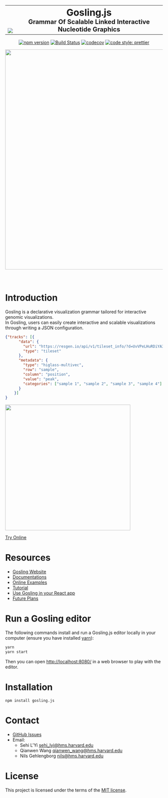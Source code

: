 


<div align="center">

<table>
<tr>
<th style="vertical-align: bottom;">

<img src="https://user-images.githubusercontent.com/9922882/106369962-ddbba700-6323-11eb-9e47-f8b06ba24178.png" style="display: block">

</th>
<th>
<span style="font-size: 30px">Gosling.js</span>
<br/>
<span style="font-size: 20px"> Grammar Of Scalable Linked Interactive Nucleotide Graphics </span>


</th>
</tr>
</table>

[![npm version](https://img.shields.io/npm/v/gosling.js.svg?style=flat-square)](https://www.npmjs.com/package/gosling.js)
[![Build Status](https://img.shields.io/travis/sehilyi/geminid/master.svg?style=flat-square)](https://travis-ci.com/gosling-lang/gosling.js)
[![codecov](https://img.shields.io/codecov/c/github/gosling-lang/gosling.js/master.svg?style=flat-square&?cacheSeconds=60)](https://codecov.io/gh/gosling-lang/gosling.js)
[![code style: prettier](https://img.shields.io/badge/code_style-prettier-ff69b4.svg?style=flat-square)](https://github.com/prettier/prettier)

<img src="https://raw.githubusercontent.com/wiki/gosling-lang/gosling.js/images/cover.png" width="700"/>

</div>

<br/>
<br/>

# Introduction

Gosling is a declarative visualization grammar tailored for interactive genomic visualizations.   
In Gosling, users can easily create interactive and scalable visualizations through writing a JSON configuration. 

    
```json
{"tracks": [{
      "data": {
        "url": "https://resgen.io/api/v1/tileset_info/?d=UvVPeLHuRDiYA3qwFlm7xQ",
        "type": "tileset"
      },
      "metadata": {
        "type": "higlass-multivec",
        "row": "sample",
        "column": "position",
        "value": "peak",
        "categories": ["sample 1", "sample 2", "sample 3", "sample 4"]
      }
    }]
}
```

<img src="https://raw.githubusercontent.com/wiki/gosling-lang/gosling.js/images/demo.gif"  width="400"/>

[Try Online](<https://gosling.js.org/?full=false&spec=('trackG(0'BurlKhttps%3A%2F%2Fresgen.io%2Fapi%2Fv1%2FC_info%2F%3Fd%3DUvVPeLHuRDiYA3qwFlm7xQ8EC'0)%2C0'metaBEhiglass-multivec8row698columnKposition8valueKpeak8categorieGM1525354'%5D0)I)%5D%0A)*%20%200I*5J%20M6!%208J0*'9'sampleBdata6(0*'CtilesetEtypeKGs6%5BI%0A**J'%2CK6'M9%20%01MKJIGECB98650*_>)






# Resources
- [Gosling Website](https://gosling.js.org/)
- [Documentations](https://github.com/gosling-lang/gosling.js/wiki/Documentation)
- [Online Examples](https://gosling.js.org/)
- [Tutorial](https://github.com/gosling-lang/gosling.js/wiki/GettingStarted)
- [Use Gosling in your React app](https://github.com/sehilyi/geminid-react)
- [Future Plans](https://github.com/gosling-lang/gosling.js/projects/1)



# Run a Gosling editor

The following commands install and run a Gosling.js editor locally in your computer (ensure you have installed [yarn](https://yarnpkg.com/getting-started/install)):

```sh
yarn
yarn start
```
Then you can open <http://localhost:8080/> in a web browser to play with the editor.

# Installation
```
npm install gosling.js
```

# Contact
- [GitHub Issues](https://github.com/gosling-lang/gosling.js/issues/)
- Email: 
  - Sehi L'Yi <sehi_lyi@hms.harvard.edu>
  - Qianwen Wang <qianwen_wang@hms.harvard.edu>
  - Nils Gehlengborg <nils@hms.harvard.edu>

# License

This project is licensed under the terms of the [MIT license](https://github.com/gosling-lang/gosling.js/blob/master/LICENSE.md).


<!-- # Cite Gosling -->